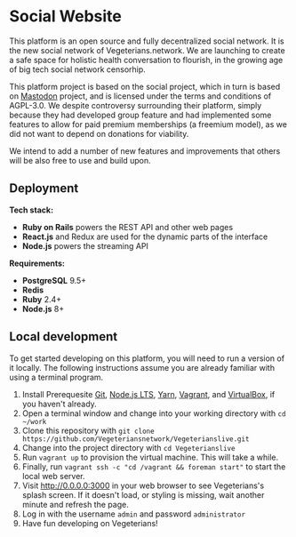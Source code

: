 # Social Website

This platform is an open source and fully decentralized social network. It is the new social network of Vegeterians.network. We are launching to create a safe space for holistic health conversation to flourish, in the growing age of big tech social network censorhip. 

This platform project is based on the social project, which in turn is based on [Mastodon](https://github.com/tootsuite/mastodon) project, and is licensed under the terms and conditions of AGPL-3.0. We despite controversy surrounding their platform, simply because they had developed group feature and had implemented some features to allow for paid premium memberships (a freemium model), as we did not want to depend on donations for viability. 

We intend to add a number of new features and improvements that others will be also free to use and build upon. 

## Deployment

**Tech stack:**

- **Ruby on Rails** powers the REST API and other web pages
- **React.js** and Redux are used for the dynamic parts of the interface
- **Node.js** powers the streaming API

**Requirements:**

- **PostgreSQL** 9.5+
- **Redis**
- **Ruby** 2.4+
- **Node.js** 8+

## Local development

To get started developing on this platform, you will need to run a version of it locally.
The following instructions assume you are already familiar with using a terminal program.
1. Install Prerequesite [Git](https://git-scm.com/downloads), [Node.js LTS](https://nodejs.org/en/), [Yarn](https://yarnpkg.com/en/docs/install), [Vagrant](https://www.vagrantup.com/), and [VirtualBox](https://www.virtualbox.org/), if you haven't already.
2. Open a terminal window and change into your working directory with `cd ~/work`
3. Clone this repository with `git clone https://github.com/Vegeteriansnetwork/Vegeterianslive.git`
4. Change into the project directory with `cd Vegeterianslive`
5. Run `vagrant up` to provision the virtual machine. This will take a while.
6. Finally, run `vagrant ssh -c "cd /vagrant && foreman start"` to start the local web server.
7. Visit http://0.0.0.0:3000 in your web browser to see Vegeterians's splash screen. If it doesn't load, or styling is missing, wait another minute and refresh the page.
8. Log in with the username `admin` and password `administrator`
9. Have fun developing on Vegeterians!

